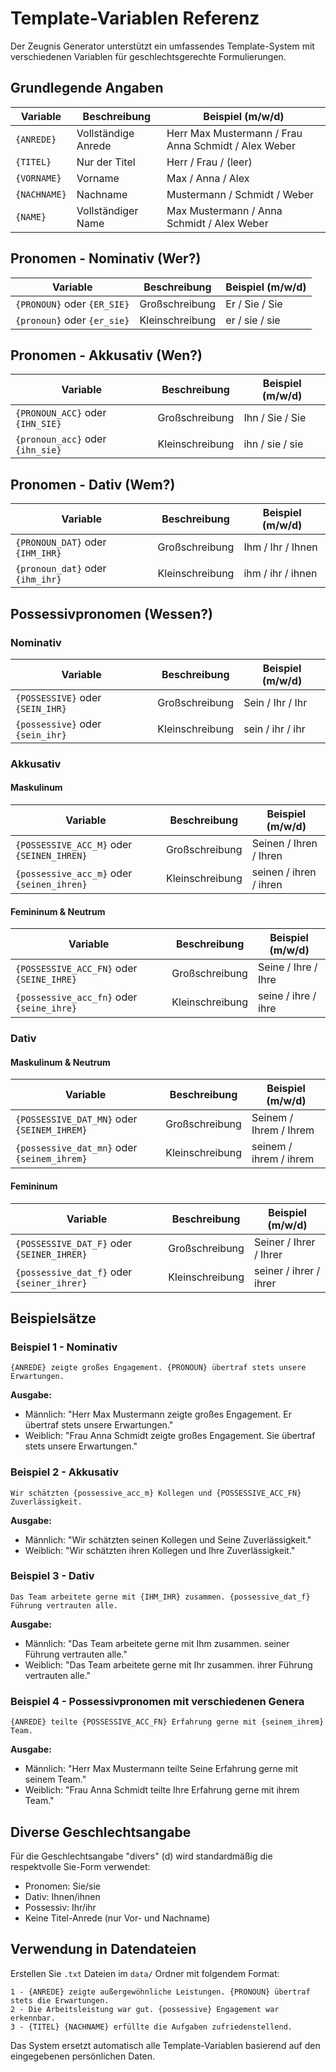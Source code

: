 # Template-Variablen Referenz

Der Zeugnis Generator unterstützt ein umfassendes Template-System mit verschiedenen Variablen für geschlechtsgerechte Formulierungen.

## Grundlegende Angaben

| Variable     | Beschreibung        | Beispiel (m/w/d)                                     |
| ------------ | ------------------- | ---------------------------------------------------- |
| `{ANREDE}`   | Vollständige Anrede | Herr Max Mustermann / Frau Anna Schmidt / Alex Weber |
| `{TITEL}`    | Nur der Titel       | Herr / Frau / (leer)                                 |
| `{VORNAME}`  | Vorname             | Max / Anna / Alex                                    |
| `{NACHNAME}` | Nachname            | Mustermann / Schmidt / Weber                         |
| `{NAME}`     | Vollständiger Name  | Max Mustermann / Anna Schmidt / Alex Weber           |

## Pronomen - Nominativ (Wer?)

| Variable                    | Beschreibung    | Beispiel (m/w/d) |
| --------------------------- | --------------- | ---------------- |
| `{PRONOUN}` oder `{ER_SIE}` | Großschreibung  | Er / Sie / Sie   |
| `{pronoun}` oder `{er_sie}` | Kleinschreibung | er / sie / sie   |

## Pronomen - Akkusativ (Wen?)

| Variable                         | Beschreibung    | Beispiel (m/w/d) |
| -------------------------------- | --------------- | ---------------- |
| `{PRONOUN_ACC}` oder `{IHN_SIE}` | Großschreibung  | Ihn / Sie / Sie  |
| `{pronoun_acc}` oder `{ihn_sie}` | Kleinschreibung | ihn / sie / sie  |

## Pronomen - Dativ (Wem?)

| Variable                         | Beschreibung    | Beispiel (m/w/d)  |
| -------------------------------- | --------------- | ----------------- |
| `{PRONOUN_DAT}` oder `{IHM_IHR}` | Großschreibung  | Ihm / Ihr / Ihnen |
| `{pronoun_dat}` oder `{ihm_ihr}` | Kleinschreibung | ihm / ihr / ihnen |

## Possessivpronomen (Wessen?)

### Nominativ

| Variable                         | Beschreibung    | Beispiel (m/w/d) |
| -------------------------------- | --------------- | ---------------- |
| `{POSSESSIVE}` oder `{SEIN_IHR}` | Großschreibung  | Sein / Ihr / Ihr |
| `{possessive}` oder `{sein_ihr}` | Kleinschreibung | sein / ihr / ihr |

### Akkusativ

#### Maskulinum

| Variable                                   | Beschreibung    | Beispiel (m/w/d)       |
| ------------------------------------------ | --------------- | ---------------------- |
| `{POSSESSIVE_ACC_M}` oder `{SEINEN_IHREN}` | Großschreibung  | Seinen / Ihren / Ihren |
| `{possessive_acc_m}` oder `{seinen_ihren}` | Kleinschreibung | seinen / ihren / ihren |

#### Femininum & Neutrum

| Variable                                  | Beschreibung    | Beispiel (m/w/d)    |
| ----------------------------------------- | --------------- | ------------------- |
| `{POSSESSIVE_ACC_FN}` oder `{SEINE_IHRE}` | Großschreibung  | Seine / Ihre / Ihre |
| `{possessive_acc_fn}` oder `{seine_ihre}` | Kleinschreibung | seine / ihre / ihre |

### Dativ

#### Maskulinum & Neutrum

| Variable                                    | Beschreibung    | Beispiel (m/w/d)       |
| ------------------------------------------- | --------------- | ---------------------- |
| `{POSSESSIVE_DAT_MN}` oder `{SEINEM_IHREM}` | Großschreibung  | Seinem / Ihrem / Ihrem |
| `{possessive_dat_mn}` oder `{seinem_ihrem}` | Kleinschreibung | seinem / ihrem / ihrem |

#### Femininum

| Variable                                   | Beschreibung    | Beispiel (m/w/d)       |
| ------------------------------------------ | --------------- | ---------------------- |
| `{POSSESSIVE_DAT_F}` oder `{SEINER_IHRER}` | Großschreibung  | Seiner / Ihrer / Ihrer |
| `{possessive_dat_f}` oder `{seiner_ihrer}` | Kleinschreibung | seiner / ihrer / ihrer |

## Beispielsätze

### Beispiel 1 - Nominativ

```
{ANREDE} zeigte großes Engagement. {PRONOUN} übertraf stets unsere Erwartungen.
```

**Ausgabe:**

- Männlich: "Herr Max Mustermann zeigte großes Engagement. Er übertraf stets unsere Erwartungen."
- Weiblich: "Frau Anna Schmidt zeigte großes Engagement. Sie übertraf stets unsere Erwartungen."

### Beispiel 2 - Akkusativ

```
Wir schätzten {possessive_acc_m} Kollegen und {POSSESSIVE_ACC_FN} Zuverlässigkeit.
```

**Ausgabe:**

- Männlich: "Wir schätzten seinen Kollegen und Seine Zuverlässigkeit."
- Weiblich: "Wir schätzten ihren Kollegen und Ihre Zuverlässigkeit."

### Beispiel 3 - Dativ

```
Das Team arbeitete gerne mit {IHM_IHR} zusammen. {possessive_dat_f} Führung vertrauten alle.
```

**Ausgabe:**

- Männlich: "Das Team arbeitete gerne mit Ihm zusammen. seiner Führung vertrauten alle."
- Weiblich: "Das Team arbeitete gerne mit Ihr zusammen. ihrer Führung vertrauten alle."

### Beispiel 4 - Possessivpronomen mit verschiedenen Genera

```
{ANREDE} teilte {POSSESSIVE_ACC_FN} Erfahrung gerne mit {seinem_ihrem} Team.
```

**Ausgabe:**

- Männlich: "Herr Max Mustermann teilte Seine Erfahrung gerne mit seinem Team."
- Weiblich: "Frau Anna Schmidt teilte Ihre Erfahrung gerne mit ihrem Team."

## Diverse Geschlechtsangabe

Für die Geschlechtsangabe "divers" (d) wird standardmäßig die respektvolle Sie-Form verwendet:

- Pronomen: Sie/sie
- Dativ: Ihnen/ihnen
- Possessiv: Ihr/ihr
- Keine Titel-Anrede (nur Vor- und Nachname)

## Verwendung in Datendateien

Erstellen Sie `.txt` Dateien im `data/` Ordner mit folgendem Format:

```
1 - {ANREDE} zeigte außergewöhnliche Leistungen. {PRONOUN} übertraf stets die Erwartungen.
2 - Die Arbeitsleistung war gut. {possessive} Engagement war erkennbar.
3 - {TITEL} {NACHNAME} erfüllte die Aufgaben zufriedenstellend.
```

Das System ersetzt automatisch alle Template-Variablen basierend auf den eingegebenen persönlichen Daten.
